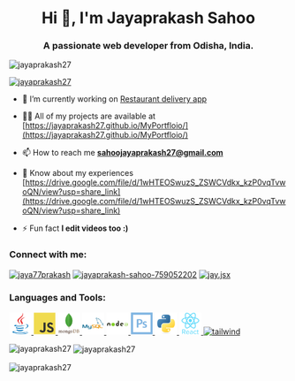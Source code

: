 <h1 align="center">Hi 👋, I'm Jayaprakash Sahoo</h1>
<h3 align="center">A passionate web developer from Odisha, India.</h3>

<p align="left"> <img src="https://komarev.com/ghpvc/?username=jayaprakash27&label=Profile%20views&color=0e75b6&style=flat" alt="jayaprakash27" /> </p>

<p align="left"> <a href="https://github.com/ryo-ma/github-profile-trophy"><img src="https://github-profile-trophy.vercel.app/?username=jayaprakash27" alt="jayaprakash27" /></a> </p>

- 🔭 I’m currently working on [Restaurant delivery app](https://petu.netlify.app/)

- 👨‍💻 All of my projects are available at [https://jayaprakash27.github.io/MyPortfloio/](https://jayaprakash27.github.io/MyPortfloio/)

- 📫 How to reach me **sahoojayaprakash27@gmail.com**

- 📄 Know about my experiences [https://drive.google.com/file/d/1wHTEOSwuzS_ZSWCVdkx_kzP0vqTvwoQN/view?usp=share_link](https://drive.google.com/file/d/1wHTEOSwuzS_ZSWCVdkx_kzP0vqTvwoQN/view?usp=share_link)

- ⚡ Fun fact **I edit videos too :)**

<h3 align="left">Connect with me:</h3>
<p align="left">
<a href="https://twitter.com/jaya77prakash" target="blank"><img align="center" src="https://raw.githubusercontent.com/rahuldkjain/github-profile-readme-generator/master/src/images/icons/Social/twitter.svg" alt="jaya77prakash" height="30" width="40" /></a>
<a href="https://linkedin.com/in/jayaprakash-sahoo-759052202" target="blank"><img align="center" src="https://raw.githubusercontent.com/rahuldkjain/github-profile-readme-generator/master/src/images/icons/Social/linked-in-alt.svg" alt="jayaprakash-sahoo-759052202" height="30" width="40" /></a>
<a href="https://instagram.com/jay.jsx" target="blank"><img align="center" src="https://raw.githubusercontent.com/rahuldkjain/github-profile-readme-generator/master/src/images/icons/Social/instagram.svg" alt="jay.jsx" height="30" width="40" /></a>
</p>

<h3 align="left">Languages and Tools:</h3>
<p align="left"> <a href="https://www.java.com" target="_blank" rel="noreferrer"> <img src="https://raw.githubusercontent.com/devicons/devicon/master/icons/java/java-original.svg" alt="java" width="40" height="40"/> </a> <a href="https://developer.mozilla.org/en-US/docs/Web/JavaScript" target="_blank" rel="noreferrer"> <img src="https://raw.githubusercontent.com/devicons/devicon/master/icons/javascript/javascript-original.svg" alt="javascript" width="40" height="40"/> </a> <a href="https://www.mongodb.com/" target="_blank" rel="noreferrer"> <img src="https://raw.githubusercontent.com/devicons/devicon/master/icons/mongodb/mongodb-original-wordmark.svg" alt="mongodb" width="40" height="40"/> </a> <a href="https://www.mysql.com/" target="_blank" rel="noreferrer"> <img src="https://raw.githubusercontent.com/devicons/devicon/master/icons/mysql/mysql-original-wordmark.svg" alt="mysql" width="40" height="40"/> </a> <a href="https://nodejs.org" target="_blank" rel="noreferrer"> <img src="https://raw.githubusercontent.com/devicons/devicon/master/icons/nodejs/nodejs-original-wordmark.svg" alt="nodejs" width="40" height="40"/> </a> <a href="https://www.photoshop.com/en" target="_blank" rel="noreferrer"> <img src="https://raw.githubusercontent.com/devicons/devicon/master/icons/photoshop/photoshop-line.svg" alt="photoshop" width="40" height="40"/> </a> <a href="https://www.python.org" target="_blank" rel="noreferrer"> <img src="https://raw.githubusercontent.com/devicons/devicon/master/icons/python/python-original.svg" alt="python" width="40" height="40"/> </a> <a href="https://reactjs.org/" target="_blank" rel="noreferrer"> <img src="https://raw.githubusercontent.com/devicons/devicon/master/icons/react/react-original-wordmark.svg" alt="react" width="40" height="40"/> </a> <a href="https://tailwindcss.com/" target="_blank" rel="noreferrer"> <img src="https://www.vectorlogo.zone/logos/tailwindcss/tailwindcss-icon.svg" alt="tailwind" width="40" height="40"/> </a> </p>

<p><img align="left" src="https://github-readme-stats.vercel.app/api/top-langs?username=jayaprakash27&show_icons=true&locale=en&layout=compact" alt="jayaprakash27" /></p>

<p>&nbsp;<img align="center" src="https://github-readme-stats.vercel.app/api?username=jayaprakash27&show_icons=true&locale=en" alt="jayaprakash27" /></p>

<p><img align="center" src="https://github-readme-streak-stats.herokuapp.com/?user=jayaprakash27&" alt="jayaprakash27" /></p>
